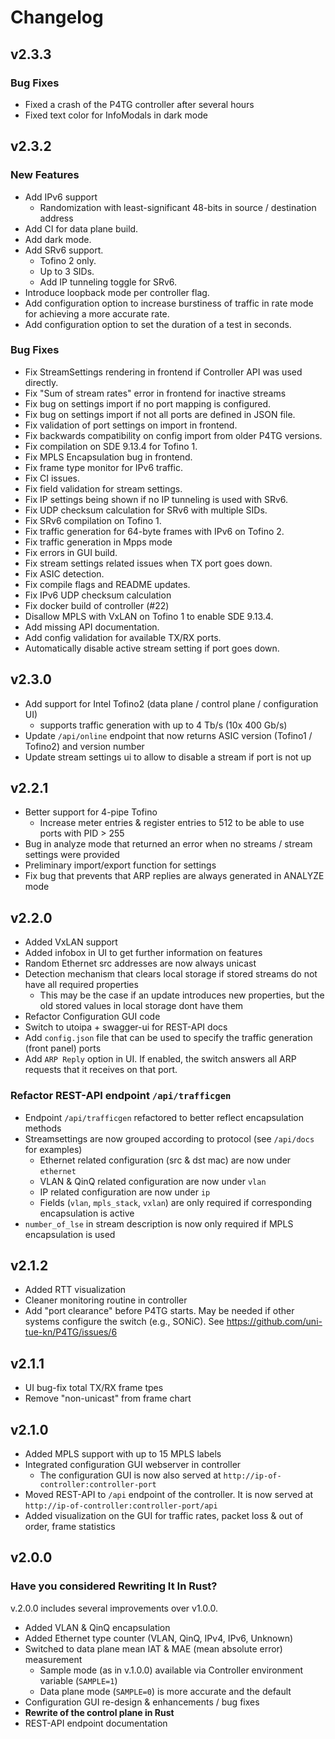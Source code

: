 # Changelog 

## v2.3.3
### Bug Fixes
- Fixed a crash of the P4TG controller after several hours
- Fixed text color for InfoModals in dark mode

## v2.3.2
### New Features
- Add IPv6 support
  - Randomization with least-significant 48-bits in source / destination address
- Add CI for data plane build.
- Add dark mode.
- Add SRv6 support.
  - Tofino 2 only.
  - Up to 3 SIDs.
  - Add IP tunneling toggle for SRv6.
- Introduce loopback mode per controller flag.
- Add configuration option to increase burstiness of traffic in rate mode for achieving a more accurate rate.
- Add configuration option to set the duration of a test in seconds.

### Bug Fixes
- Fix StreamSettings rendering in frontend if Controller API was used directly.
- Fix "Sum of stream rates" error in frontend for inactive streams
- Fix bug on settings import if no port mapping is configured.
- Fix bug on settings import if not all ports are defined in JSON file.
- Fix validation of port settings on import in frontend.
- Fix backwards compatibility on config import from older P4TG versions.
- Fix compilation on SDE 9.13.4 for Tofino 1.
- Fix MPLS Encapsulation bug in frontend.
- Fix frame type monitor for IPv6 traffic.
- Fix CI issues.
- Fix field validation for stream settings.
- Fix IP settings being shown if no IP tunneling is used with SRv6.
- Fix UDP checksum calculation for SRv6 with multiple SIDs.
- Fix SRv6 compilation on Tofino 1.
- Fix traffic generation for 64-byte frames with IPv6 on Tofino 2.
- Fix traffic generation in Mpps mode
- Fix errors in GUI build.
- Fix stream settings related issues when TX port goes down.
- Fix ASIC detection.
- Fix compile flags and README updates.
- Fix IPv6 UDP checksum calculation
- Fix docker build of controller (#22)
- Disallow MPLS with VxLAN on Tofino 1 to enable SDE 9.13.4.
- Add missing API documentation.
- Add config validation for available TX/RX ports.
- Automatically disable active stream setting if port goes down.

## v2.3.0
- Add support for Intel Tofino2 (data plane / control plane / configuration UI)
  - supports traffic generation with up to 4 Tb/s (10x 400 Gb/s)
- Update `/api/online` endpoint that now returns ASIC version (Tofino1 / Tofino2) and version number
- Update stream settings ui to allow to disable a stream if port is not up
  
## v2.2.1
- Better support for 4-pipe Tofino
  - Increase meter entries & register entries to 512 to be able to use ports with PID > 255
- Bug in analyze mode that returned an error when no streams / stream settings were provided
- Preliminary import/export function for settings
- Fix bug that prevents that ARP replies are always generated in ANALYZE mode

## v2.2.0
- Added VxLAN support
- Added infobox in UI to get further information on features
- Random Ethernet src addresses are now always unicast
- Detection mechanism that clears local storage if stored streams do not have all required properties
  - This may be the case if an update introduces new properties, but the old stored values in local storage dont have them
- Refactor Configuration GUI code
- Switch to utoipa + swagger-ui for REST-API docs
- Add `config.json` file that can be used to specify the traffic generation (front panel) ports
- Add `ARP Reply` option in UI. If enabled, the switch answers all ARP requests that it receives on that port.

### Refactor REST-API endpoint `/api/trafficgen` 
- Endpoint `/api/trafficgen` refactored to better reflect encapsulation methods
- Streamsettings are now grouped according to protocol (see `/api/docs` for examples)
  - Ethernet related configuration (src & dst mac) are now under `ethernet`
  - VLAN & QinQ related configuration are now under `vlan`
  - IP related configuration are now under `ip`
  - Fields (`vlan`, `mpls_stack`, `vxlan`) are only required if corresponding encapsulation is active
- `number_of_lse` in stream description is now only required if MPLS encapsulation is used
  
## v2.1.2
- Added RTT visualization
- Cleaner monitoring routine in controller
- Add "port clearance" before P4TG starts. May be needed if other systems configure the switch (e.g., SONiC). See https://github.com/uni-tue-kn/P4TG/issues/6

## v2.1.1

- UI bug-fix total TX/RX frame tpes
- Remove "non-unicast" from frame chart

## v2.1.0

- Added MPLS support with up to 15 MPLS labels
- Integrated configuration GUI webserver in controller
  - The configuration GUI is now also served at `http://ip-of-controller:controller-port`
- Moved REST-API to `/api` endpoint of the controller. It is now served at `http://ip-of-controller:controller-port/api`
- Added visualization on the GUI for traffic rates, packet loss & out of order, frame statistics
## v2.0.0 

### Have you considered Rewriting It In Rust?

v.2.0.0 includes several improvements over v1.0.0.

- Added VLAN & QinQ encapsulation
- Added Ethernet type counter (VLAN, QinQ, IPv4, IPv6, Unknown)
- Switched to data plane mean IAT & MAE (mean absolute error) measurement
  - Sample mode (as in v.1.0.0) available via Controller environment variable (`SAMPLE=1`)
  - Data plane mode (`SAMPLE=0`) is more accurate and the default
- Configuration GUI re-design & enhancements / bug fixes
- **Rewrite of the control plane in Rust**
- REST-API endpoint documentation
